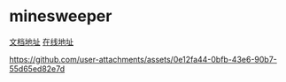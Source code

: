 # minesweeper
[文档地址](https://kr1wuqvrba.feishu.cn/docx/JwFLdqIjFomBw3xUwKfcG9lcn7b?from=from_copylink)
[在线地址](https://hawkeye-minesweeper.deno.dev/)

https://github.com/user-attachments/assets/0e12fa44-0bfb-43e6-90b7-55d65ed82e7d

